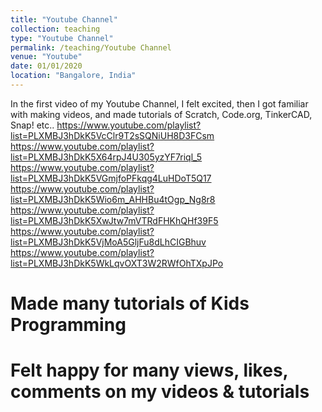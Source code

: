 ```yaml
---
title: "Youtube Channel"
collection: teaching
type: "Youtube Channel"
permalink: /teaching/Youtube Channel
venue: "Youtube"
date: 01/01/2020
location: "Bangalore, India"
---
```


In the first video of my Youtube Channel, I felt excited, then I got familiar with making videos, and made tutorials of Scratch, Code.org, TinkerCAD, Snap! etc..
https://www.youtube.com/playlist?list=PLXMBJ3hDkK5VcClr9T2sSQNiUH8D3FCsm
https://www.youtube.com/playlist?list=PLXMBJ3hDkK5X64rpJ4U305yzYF7riql_5
https://www.youtube.com/playlist?list=PLXMBJ3hDkK5VGmjfoPFkqg4LuHDoT5Q17
https://www.youtube.com/playlist?list=PLXMBJ3hDkK5Wio6m_AHHBu4tOgp_Ng8r8
https://www.youtube.com/playlist?list=PLXMBJ3hDkK5XwJtw7mVTRdFHKhQHf39F5
https://www.youtube.com/playlist?list=PLXMBJ3hDkK5VjMoA5GljFu8dLhCIGBhuv
https://www.youtube.com/playlist?list=PLXMBJ3hDkK5WkLqvOXT3W2RWfOhTXpJPo

Made many tutorials of Kids Programming
======

Felt happy for many views, likes, comments on my videos & tutorials
======
